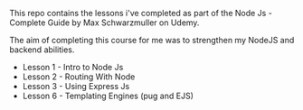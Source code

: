 This repo contains the lessons i've completed as part of the Node Js - Complete Guide by Max Schwarzmuller on Udemy.

The aim of completing this course for me was to strengthen my NodeJS and backend abilities.


* Lesson 1 - Intro to Node Js
* Lesson 2 - Routing With Node
* Lesson 3 - Using Express Js
* Lesson 6 - Templating Engines (pug and EJS)
